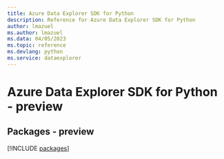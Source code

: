 ```yaml
---
title: Azure Data Explorer SDK for Python
description: Reference for Azure Data Explorer SDK for Python
author: lmazuel
ms.author: lmazuel
ms.data: 04/05/2023
ms.topic: reference
ms.devlang: python
ms.service: dataexplorer
---
```

# Azure Data Explorer SDK for Python - preview
## Packages - preview
[!INCLUDE [packages](data-explorer-index.md)]